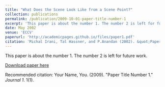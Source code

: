 ```yaml
---
title: "What Does the Scene Look Like from a Scene Point?"
collection: publications
permalink: /publication/2009-10-01-paper-title-number-1
excerpt: 'This paper is about the number 1. The number 2 is left for future work.'
date: May 2002
venue: 'ECCV'
paperurl: 'http://academicpages.github.io/files/paper1.pdf'
citation: 'Michal Irani, Tal Hassner, and P.Anandan (2002). &quot;Paper Title Number 1.&quot; <i>Journal 1</i>. 1(1).'
---
```

This paper is about the number 1. The number 2 is left for future work.

[Download paper here](http://academicpages.github.io/files/paper1.pdf)

Recommended citation: Your Name, You. (2009). "Paper Title Number 1." <i>Journal 1</i>. 1(1).
